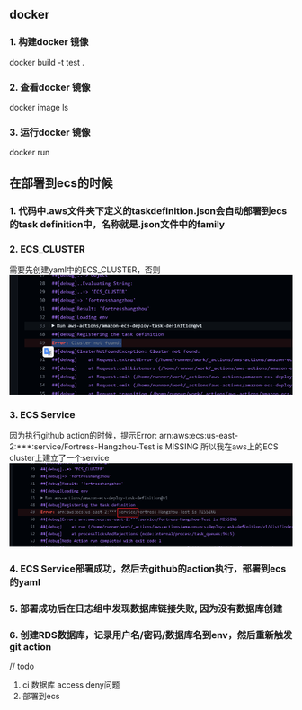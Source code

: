 ## docker

### 1. 构建docker 镜像
docker build -t test .

### 2. 查看docker 镜像
docker image ls

### 3. 运行docker 镜像
docker run 

## 在部署到ecs的时候
### 1. 代码中.aws文件夹下定义的taskdefinition.json会自动部署到ecs的task definition中，名称就是.json文件中的family 
### 2. ECS_CLUSTER
需要先创建yaml中的ECS_CLUSTER，否则
![img.png](img.png)
### 3. ECS Service
因为执行github action的时候，提示Error: arn:aws:ecs:us-east-2:***:service/Fortress-Hangzhou-Test is MISSING
所以我在aws上的ECS cluster上建立了一个service
![img_1.png](img_1.png)
### 4. ECS Service部署成功，然后去github的action执行，部署到ecs的yaml
### 5. 部署成功后在日志组中发现数据库链接失败, 因为没有数据库创建
### 6. 创建RDS数据库，记录用户名/密码/数据库名到env，然后重新触发git action
// todo 
1. ci 数据库 access deny问题
2. 部署到ecs

